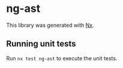 # ng-ast

This library was generated with [Nx](https://nx.dev).

## Running unit tests

Run `nx test ng-ast` to execute the unit tests.
